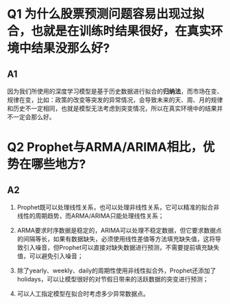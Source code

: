 # Q1 为什么股票预测问题容易出现过拟合，也就是在训练时结果很好，在真实环境中结果没那么好?

## A1 

因为我们所使用的深度学习模型是基于历史数据进行拟合的**归纳法**，而市场在变、规律在变，比如：政策的改变等突发的异常情况，会导致未来的天、周、月的规律和历史不一定相同，也就是模型无法考虑到突变情况，所以在真实环境中的结果并不一定会那么好。

# Q2 Prophet与ARMA/ARIMA相比，优势在哪些地方?
## A2

1. Prophet既可以处理线性关系，也可以处理非线性关系，它可以精准的拟合非线性的周期趋势，而ARMA/ARIMA只能处理线性关系；

2. ARMA要求时序数据是稳定的，ARIMA可以处理不稳定数据，但它要求数据点的间隔等长，如果有数据缺失，必须使用线性差值等方法填充缺失值，这将导致引入噪音，但Prophet可以直接对缺失数据进行预测，不需要提前填充缺失值，可以避免引入噪音；

3. 除了yearly、weekly、daily的周期性使用非线性拟合外，Prophet还添加了holidays，可以让模型很好的对节假日带来的活跃数据的突变进行预测；

4. 可以人工指定模型在拟合时考虑多少异常数据点。

   






